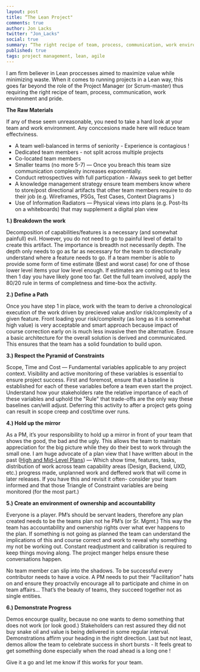 ```yaml
---
layout: post
title: “The Lean Project"
comments: true
author: Jon Lacks
twitter: "Jon_Lacks"
social: true
summary: “The right recipe of team, process, communication, work environment and pride"
published: true
tags: project management, lean, agile
---
```


I am firm believer in Lean proccesses aimed to maximize value while minimizing waste. When it comes to running projects in a Lean way, this goes far beyond the role of the Project Manager (or Scrum-master) thus requiring the right recipe of team, process, communication, work environment and pride. 

**The Raw Materials**

 If any of these seem unreasonable, you need to take a hard look at your team and work environment. Any conccesions made here will reduce team effectviness.

* A team well-balanced in terms of seniority - Experience is contagious !
* Dedicated team members - not split across multiple projects
* Co-located team members
* Smaller teams (no more 5-7) —  Once you breach this team size communication complexity increases exponentially.  
* Conduct retrospectives with full particpation - Always seek to get better
* A knowledge management strategy ensure team members know where to store/post directional artifacts that other team members require to do their job (e.g. Wireframes, PSGs, Test Cases, Context Diagrams )
* Use of Information Radiators — Physical views into plans (e.g. Post-Its on a whiteboards) that may supplement a digital plan view

**1.) Breakdown the work**

Decomposition of capabilities/features is a necessary (and somewhat painfull) evil.  However, you do not need to go to painful level of detail to create this artifact.  The importance is breadth not necessarily depth.  The depth only needs to go as far as necessary for the team to directionally understand where a feature needs to go. If a team member is able to provide some form of time estimate (Best and worst case) for one of those lower level items your low level enough. If estimates are coming out to less then 1 day you have likely gone too far.  Get the full team involved, apply the 80/20 rule in terms of completness and time-box the activity.  

**2.) Define a Path**

Once you have step 1 in place, work with the team to derive a chronological execution of the work driven by precieved value and/or risk/complexity of a given feature.  Front loading your risk/complexity (as long as it is somewhat high value) is very acceptable and smart approach because impact of course correction early on is much less invasive then the alternative.   Ensure a basic architecture for the overall solution is derived and communicated. This ensures that the team has a solid foundation to build upon.

**3.) Respect the Pyramid of Constraints**

Scope, Time and Cost —  Fundamental variables applicable to any project context.  Visibility and active monitoring of these variables is essential to ensure project success.  First and foremost, ensure that a baseline is established for each of these variables before a team even start the project. Understand how your stakeholders rate the relative importance of each of these variables and uphold the "Rule" that trade-offs are the only way these baselines can/will adjust.   Deferring this activity to after a project gets going can result in scope creep and cost/time over runs.  

**4.) Hold up the mirror**

As a PM, it’s your responsibility to hold up a mirror in front of your team that shows the good, the bad and the ugly.  This allows the team to maintain appreciation for the big picture while they do their best to work through the small one.   I am huge advocate of a plan view that I have written about in the past ([High and Mid-Level Plans](http://reefpoints.dockyard.com/2014/07/29/project-carpe-diem.html)) — Which show time, features, tasks, distribution of work across team capability areas (Design, Backend, UXD, etc.) progress made, unplanned work and deffered work that will come in later releases.  If you have this and revisit it often- consider your team informed and that those Triangle of Constraint variables are being monitored (for the most part.)

**5.) Create an environment of ownership and accountability**

Everyone is a player. PM’s should be servant leaders, therefore any plan created needs to be the teams plan not he PM’s (or Sr. Mgmt.)  This way the team has accountability and ownership rights over what ever happens to the plan.  If something is not going as planned the team can understand the implications of this and course correct and work to reveal why something my not be working out.  Constant readjustment and calibration is required to keep things moving along. The project manger helps ensure these conversations happen.

No team member can slip into the shadows. To be successful every contributor needs to have a voice.  A PM needs to put their “Facilitation” hats on and ensure they proactvily encourage all to participate and chime in on team affairs… That’s the beauty of teams, they succeed together not as single entities.  

**6.) Demonstrate Progress**

Demos encourge quality, because no one wants to demo something that does not work (or look good.) Stakeholders  can rest assured they did not buy snake oil and value is being delivered in some regular interval.  Demonstrations affirm your heading in the right direction.  Last but not least, demos allow the team to celebrate success in short bursts - It feels great to get something done especially when the road ahead is a long one !

Give it a go and let me know if this works for your team.

